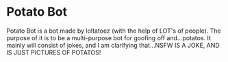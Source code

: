 # Potato Bot
Potato Bot is a bot made by loltatoez (with the help of LOT's of people). The purpose of it is to be a multi-purpose bot for goofing off and...potatos. It mainly will consist of jokes, and I am clarifying that...NSFW IS A JOKE, AND IS JUST PICTURES OF POTATOS!
